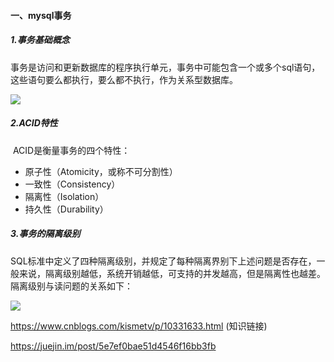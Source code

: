 #### 一、mysql事务

##### 1.事务基础概念

事务是访问和更新数据库的程序执行单元，事务中可能包含一个或多个sql语句，这些语句要么都执行，要么都不执行，作为关系型数据库。



![](C:\Users\25144\Desktop\1174710-20190128200647649-2138221098.png)



##### 2.ACID特性

​	ACID是衡量事务的四个特性：

- 原子性（Atomicity，或称不可分割性）
- 一致性（Consistency）
- 隔离性（Isolation）
- 持久性（Durability）



##### 3.事务的隔离级别

SQL标准中定义了四种隔离级别，并规定了每种隔离界别下上述问题是否存在，一般来说，隔离级别越低，系统开销越低，可支持的并发越高，但是隔离性也越差。隔离级别与读问题的关系如下：

![](C:\Users\25144\Desktop\sgljb2.png)





https://www.cnblogs.com/kismetv/p/10331633.html (知识链接)



https://juejin.im/post/5e7ef0bae51d4546f16bb3fb











